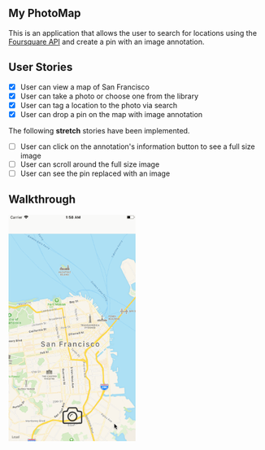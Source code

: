 ## My PhotoMap 
    
This is an application that allows the user to search for locations using the [Foursquare API](https://developer.foursquare.com/docs) and create a pin with an image annotation.
    
## User Stories
- [X] User can view a map of San Francisco    
- [X] User can take a photo or choose one from the library
- [X] User can tag a location to the photo via search
- [X] User can drop a pin on the map with image annotation
    
The following **stretch** stories have been implemented.
- [ ] User can click on the annotation's information button to see a full size image
- [ ] User can scroll around the full size image
- [ ] User can see the pin replaced with an image
    
## Walkthrough
    
<img src="photomap-demo.gif" width=250 title='Video Walkthrough' alt='Video Walkthrough' />

